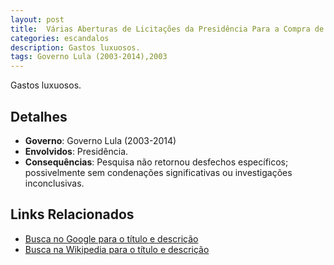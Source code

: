 ```yaml
---
layout: post
title:  Várias Aberturas de Licitações da Presidência Para a Compra de Artigos de Luxo
categories: escandalos
description: Gastos luxuosos.
tags: Governo Lula (2003-2014),2003
---
```


Gastos luxuosos.

## Detalhes
- **Governo**: Governo Lula (2003-2014)
- **Envolvidos**: Presidência.
- **Consequências**: Pesquisa não retornou desfechos específicos; possivelmente sem condenações significativas ou investigações inconclusivas.

## Links Relacionados
- [Busca no Google para o título e descrição](https://www.google.com/search?q=V%C3%A1rias%20Aberturas%20de%20Licita%C3%A7%C3%B5es%20da%20Presid%C3%AAncia%20Para%20a%20Compra%20de%20Artigos%20de%20Luxo%20Gastos%20luxuosos.%20Governo%20Lula%20%282003-2014%29)
- [Busca na Wikipedia para o título e descrição](https://en.wikipedia.org/w/index.php?search=V%C3%A1rias%20Aberturas%20de%20Licita%C3%A7%C3%B5es%20da%20Presid%C3%AAncia%20Para%20a%20Compra%20de%20Artigos%20de%20Luxo%20Gastos%20luxuosos.%20Governo%20Lula%20%282003-2014%29)

